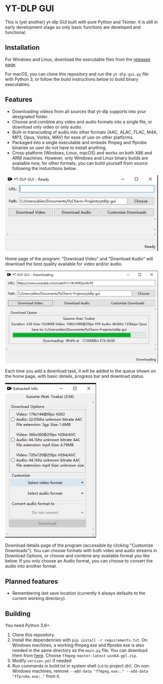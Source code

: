 # YT-DLP GUI

This is (yet another) yt-dlp GUI built with pure Python and Tkinter. It is still in early development stage so only basic functions are developed and functional.

## Installation
For Windows and Linux, download the executable files from the [releases page](https://github.com/aliencaocao/ytdlp-gui/releases/latest).

For macOS, you can clone this repository and run the `yt-dlp-gui.py` file with Python 3, or follow the build instructions below to build binary executables.


## Features
* Downloading videos from all sources that yt-dlp supports into your designated folder.
* Choose and combine any video and audio formats into a single file, or download only video or only audio.
* Built-in transcoding of audio into other formats (AAC, ALAC, FLAC, M4A, MP3, Opus, Vorbis, WAV) for ease of use on other platforms.
* Packaged into a single executable and embeds ffmpeg and ffprobe binaries so user do not have to install anything.
* Cross-platform (Windows, Linux, macOS) and works on both X86 and ARM machines. However, only Windows and Linux binary builds are available now, for other formats, you can build yourself from source following the insturctions below.

![](home.png "Home page of the program")

Home page of the program: "Download Video" and "Download Audio" will download the best quality available for video and/or audio.

![](queue.png "Download queue of the program")

Each time you add a download task, it will be added to the queue shown on the home page, with basic details, progress bar and download status.

![](details.png "Download details page of the program")

Download details page of the program (accessible by clicking "Customize Downloads"). You can choose formats with both video and audio streams in Download Options, or choose and combine any available format you like below. If you only choose an Audio format, you can choose to convert the audio into another format.


## Planned features
* Remembering last save location (currently it always defaults to the current working directory).


## Building
You need Python 3.6+.
1. Clone this repository.
2. Install the dependencies with `pip install -r requirements.txt`. On Windows machines, a working ffmpeg.exe and ffprobe.exe is also needed in the same directory as the `main.py` file. You can download them from [here](https://github.com/yt-dlp/FFmpeg-Builds/releases/tag/latest). Choose `ffmpeg-master-latest-win64-gpl.zip`.
3. Modify `version.yml` if needed
4. Run commands in build.txt in system shell (`cd` to project dir). On non-Windows machines, remove `--add-data "ffmpeg.exe:." --add-data "ffprobe.exe:."` from it.
